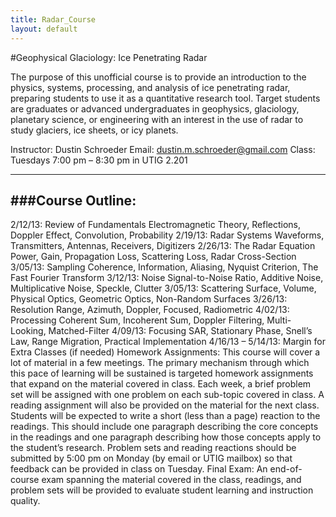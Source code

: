 ```yaml
---
title: Radar_Course
layout: default
---
```


#Geophysical Glaciology: Ice Penetrating Radar

The purpose of this unofficial course is to provide an introduction to the physics, systems, processing, and analysis of ice penetrating radar, preparing students to use it as a quantitative research tool. Target students are graduates or advanced undergraduates in geophysics, glaciology, planetary science, or engineering with an interest in the use of radar to study glaciers, ice sheets, or icy planets.

Instructor: Dustin Schroeder
Email: dustin.m.schroeder@gmail.com
Class: Tuesdays 7:00 pm – 8:30 pm in UTIG 2.201

---
###Course Outline:
---
2/12/13: Review of Fundamentals
Electromagnetic Theory, Reflections, Doppler Effect, Convolution, Probability
2/19/13: Radar Systems
Waveforms, Transmitters, Antennas, Receivers, Digitizers
2/26/13: The Radar Equation
Power, Gain, Propagation Loss, Scattering Loss, Radar Cross-Section
3/05/13: Sampling
Coherence, Information, Aliasing, Nyquist Criterion, The Fast Fourier Transform
3/12/13: Noise
Signal-to-Noise Ratio, Additive Noise, Multiplicative Noise, Speckle, Clutter
3/05/13: Scattering
Surface, Volume, Physical Optics, Geometric Optics, Non-Random Surfaces
3/26/13: Resolution
Range, Azimuth, Doppler, Focused, Radiometric
4/02/13: Processing
Coherent Sum, Incoherent Sum, Doppler Filtering, Multi-Looking, Matched-Filter
4/09/13: Focusing
SAR, Stationary Phase, Snell’s Law, Range Migration, Practical Implementation
4/16/13 – 5/14/13: Margin for Extra Classes (if needed)
Homework Assignments:
This course will cover a lot of material in a few meetings. The primary mechanism through which this pace of learning will be sustained is targeted homework assignments that expand on the material covered in class. Each week, a brief problem set will be assigned with one problem on each sub-topic covered in class. A reading assignment will also be provided on the material for the next class. Students will be expected to write a short (less than a page) reaction to the readings. This should include one paragraph describing the core concepts in the readings and one paragraph describing how those concepts apply to the student’s research. Problem sets and reading reactions should be submitted by 5:00 pm on Monday (by email or UTIG mailbox) so that feedback can be provided in class on Tuesday.
Final Exam:
An end-of-course exam spanning the material covered in the class, readings, and problem sets will be provided to evaluate student learning and instruction quality.
